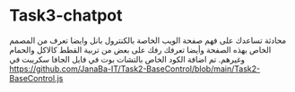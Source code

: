 # Task3-chatpot
  محادثة تساعدك على فهم صفحة الويب الخاصة بالكنترول بانل وايضا تعرف من المصمم الخاص بهذه الصفحة وأيضا تعرفك رفك على بعض من تربية القطط كالاكل والحمام وغيرهم.
تم اضافة الكود الخاص بالتشات بوت في فايل الجافا سكريبت في https://github.com/JanaBa-IT/Task2-BaseControl/blob/main/Task2-BaseControl.js 
